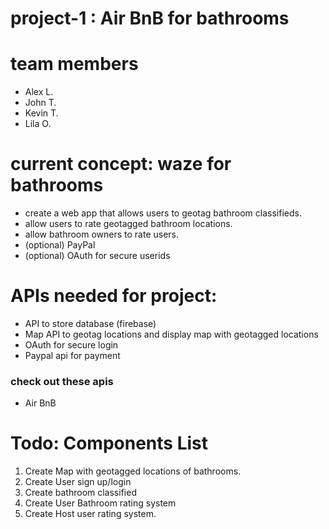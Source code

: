 
# project-1 : Air BnB for bathrooms


# team members
- Alex L.
- John T.
- Kevin T.
- Lila O.

# current concept: waze for bathrooms
- create a web app that allows users to geotag bathroom classifieds.
- allow users to rate geotagged bathroom locations.
- allow bathroom owners to rate users.
- (optional) PayPal
- (optional) OAuth for secure userids

  

# APIs needed for project:
- API to store database (firebase)
- Map API to geotag locations and display map with geotagged locations
- OAuth for secure login
- Paypal api for payment

### check out these apis
- Air BnB
  


# Todo: Components List
1. Create Map with geotagged locations of bathrooms.
2. Create User sign up/login
3. Create bathroom classified
4. Create User Bathroom rating system
5. Create Host user rating system.
